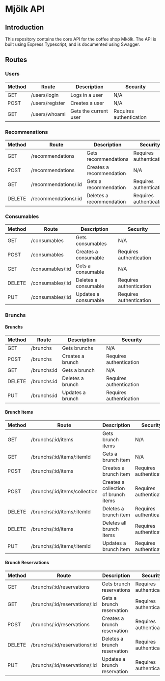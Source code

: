 # Mjölk API

## Introduction

This repository contains the core API for the coffee shop Mkölk. The API is built using Express Typescript, and is documented using Swagger.

## Routes

### Users

| Method | Route           | Description           | Security                |
| ------ | --------------- | --------------------- | ----------------------- |
| GET    | /users/login    | Logs in a user        | N/A                     |
| POST   | /users/register | Creates a user        | N/A                     |
| GET    | /users/whoami   | Gets the current user | Requires authentication |

### Recommenations

| Method | Route                | Description              | Security                |
| ------ | -------------------- | ------------------------ | ----------------------- |
| GET    | /recommendations     | Gets recommendations     | Requires authentication |
| POST   | /recommendations     | Creates a recommendation | N/A                     |
| GET    | /recommendations/:id | Gets a recommendation    | Requires authentication |
| DELETE | /recommendations/:id | Deletes a recommendation | Requires authentication |

### Consumables

| Method | Route            | Description          | Security                |
| ------ | ---------------- | -------------------- | ----------------------- |
| GET    | /consumables     | Gets consumables     | N/A                     |
| POST   | /consumables     | Creates a consumable | Requires authentication |
| GET    | /consumables/:id | Gets a consumable    | N/A                     |
| DELETE | /consumables/:id | Deletes a consumable | Requires authentication |
| PUT    | /consumables/:id | Updates a consumable | Requires authentication |

### Brunchs

#### Brunchs

| Method | Route       | Description      | Security                |
| ------ | ----------- | ---------------- | ----------------------- |
| GET    | /brunchs    | Gets brunchs     | N/A                     |
| POST   | /brunchs    | Creates a brunch | Requires authentication |
| GET    | /brunchs:id | Gets a brunch    | N/A                     |
| DELETE | /brunchs:id | Deletes a brunch | Requires authentication |
| PUT    | /brunchs:id | Updates a brunch | Requires authentication |

#### Brunch Items

| Method | Route                         | Description                          | Security                |
| ------ | ----------------------------- | ------------------------------------ | ----------------------- |
| GET    | /brunchs/:id/items            | Gets brunch items                    | N/A                     |
| GET    | /brunchs/:id/items/:itemId    | Gets a brunch item                   | N/A                     |
| POST   | /brunchs/:id/items            | Creates a brunch item                | Requires authentication |
| POST   | /brunchs/:id/items/collection | Creates a collection of brunch items | Requires authentication |
| DELETE | /brunchs/:id/items/:itemId    | Deletes a brunch item                | Requires authentication |
| DELETE | /brunchs/:id/items            | Deletes all brunch items             | Requires authentication |
| PUT    | /brunchs/:id/items/:itemId    | Updates a brunch item                | Requires authentication |

#### Brunch Reservations

| Method | Route                         | Description                  | Security                |
| ------ | ----------------------------- | ---------------------------- | ----------------------- |
| GET    | /brunchs/:id/reservations     | Gets brunch reservations     | Requires authentication |
| GET    | /brunchs/:id/reservations/:id | Gets a brunch reservation    | Requires authentication |
| POST   | /brunchs/:id/reservations     | Creates a brunch reservation | Requires authentication |
| DELETE | /brunchs/:id/reservations/:id | Deletes a brunch reservation | Requires authentication |
| PUT    | /brunchs/:id/reservations/:id | Updates a brunch reservation | Requires authentication |
